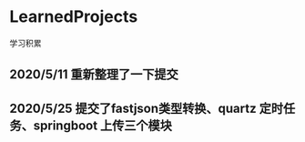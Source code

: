 # LearnedProjects
学习积累

## 2020/5/11 重新整理了一下提交
## 2020/5/25 提交了fastjson类型转换、quartz 定时任务、springboot 上传三个模块

